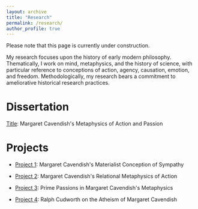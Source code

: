 ```yaml
---
layout: archive
title: "Research"
permalink: /research/
author_profile: true
---
```


Please note that this page is currently under construction.

My research focuses upon the history of early modern philosophy. Thematically, I work on mind, metaphysics, and the history of science, with particular reference to conceptions of action, agency, causation, emotion, and freedom. Methodologically, my research bears a commitment to ameliorative historical research practices.

Dissertation
======
<u>Title</u>: Margaret Cavendish's Metaphysics of Action and Passion


Projects
======
- <u>Project 1</u>: Margaret Cavendish's Materialist Conception of Sympathy

- <u>Project 2</u>: Margaret Cavendish's Relational Metaphysics of Action

- <u>Project 3</u>: Prime Passions in Margaret Cavendish's Metaphysics

- <u>Project 4</u>: Ralph Cudworth on the Atheism of Margaret Cavendish
